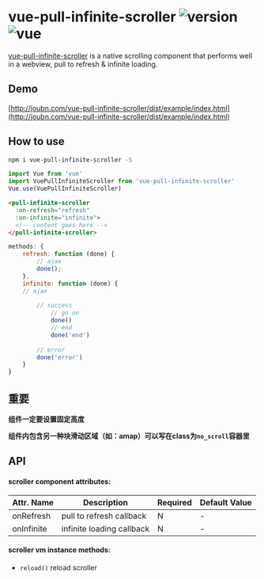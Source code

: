 # vue-pull-infinite-scroller ![version](https://img.shields.io/badge/version-%20v1.0.3%20-green.svg) ![vue](https://img.shields.io/badge/vue-%20v2.1%20-green.svg) 

[vue-pull-infinite-scroller](https://github.com/bb595700239/vue-pull-infinite-scroller) is a native scrolling component that performs well in a webview, pull to refresh & infinite loading.

## Demo

[http://joubn.com/vue-pull-infinite-scroller/dist/example/index.html](http://joubn.com/vue-pull-infinite-scroller/dist/example/index.html)


## How to use

```bash
npm i vue-pull-infinite-scroller -S
```

```js
import Vue from 'vue'
import VuePullInfiniteScroller from 'vue-pull-infinite-scroller'
Vue.use(VuePullInfiniteScroller)
```

```html
<pull-infinite-scroller 
  :on-refresh="refresh"
  :on-infinite="infinite">
  <!-- content goes here -->
</pull-infinite-scroller>
```
```js
methods: {
    refresh: function (done) {
        // ajax
        done();
    },
    infinite: function (done) {
    // ajax
        
        // success
            // go on
            done()
            // end
            done('end')
        
        // error
        done('error')
    }
}
```

## 重要

<b>组件一定要设置固定高度</b>

<b>组件内包含另一种块滑动区域（如：amap）可以写在class为`no_scroll`容器里</b>



## API

#### scroller component attributes:

| Attr. Name | Description | Required | Default Value |
|-----|-----|-----|-----|
| onRefresh | pull to refresh callback | N | - |
| onInfinite | infinite loading callback | N | - |


#### scroller vm instance methods:

- `reload()` reload scroller



